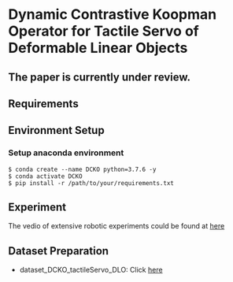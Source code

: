 # Dynamic Contrastive Koopman Operator for Tactile Servo of Deformable Linear Objects

## The paper is currently under review.

## Requirements

## Environment Setup
### Setup anaconda environment
```
$ conda create --name DCKO python=3.7.6 -y
$ conda activate DCKO
$ pip install -r /path/to/your/requirements.txt
```


## Experiment
The vedio of extensive robotic experiments could be found at [here](https://youtu.be/pHUMUcxe_zc)

## Dataset Preparation

* dataset_DCKO_tactileServo_DLO: Click [here](https://drive.google.com/file/d/18ZH7K1uB_Ob6gg9SgTeLdVKl9XT1iL7-/view?usp=sharing)
